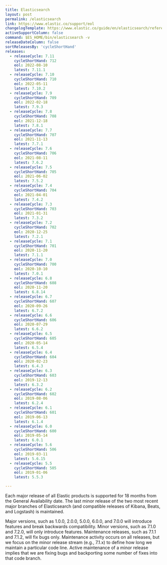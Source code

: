 ```yaml
---
title: Elasticsearch
layout: post
permalink: /elasticsearch
link: https://www.elastic.co/support/eol
changelogTemplate: https://www.elastic.co/guide/en/elasticsearch/reference/__RELEASE_CYCLE__/release-notes-__LATEST__.html
activeSupportColumn: false
command: $ES_HOME/bin/elasticsearch -v
releaseDateColumn: false
sortReleasesBy: 'cycleShortHand'
releases:
  - releaseCycle: 7.11
    cycleShortHand: 712
    eol: 2022-08-10
    latest: 7.11.1
  - releaseCycle: 7.10
    cycleShortHand: 710
    eol: 2022-05-11
    latest: 7.10.2
  - releaseCycle: 7.9
    cycleShortHand: 709
    eol: 2022-02-18
    latest: 7.9.3
  - releaseCycle: 7.8
    cycleShortHand: 708
    eol: 2021-12-18
    latest: 7.8.1
  - releaseCycle: 7.7
    cycleShortHand: 707
    eol: 2021-11-13
    latest: 7.7.1
  - releaseCycle: 7.6
    cycleShortHand: 706
    eol: 2021-08-11
    latest: 7.6.2
  - releaseCycle: 7.5
    cycleShortHand: 705
    eol: 2021-06-02
    latest: 7.5.2
  - releaseCycle: 7.4
    cycleShortHand: 704
    eol: 2021-04-01
    latest: 7.4.2
  - releaseCycle: 7.3
    cycleShortHand: 703
    eol: 2021-01-31
    latest: 7.3.2
  - releaseCycle: 7.2
    cycleShortHand: 702
    eol: 2020-12-25
    latest: 7.2.1
  - releaseCycle: 7.1
    cycleShortHand: 701
    eol: 2020-11-20
    latest: 7.1.1
  - releaseCycle: 7.0
    cycleShortHand: 700
    eol: 2020-10-10
    latest: 7.0.1
  - releaseCycle: 6.8
    cycleShortHand: 608
    eol: 2020-11-20
    latest: 6.8.14
  - releaseCycle: 6.7
    cycleShortHand: 607
    eol: 2020-09-26
    latest: 6.7.2
  - releaseCycle: 6.6
    cycleShortHand: 606
    eol: 2020-07-29
    latest: 6.6.2
  - releaseCycle: 6.5
    cycleShortHand: 605
    eol: 2020-05-14
    latest: 6.5.4
  - releaseCycle: 6.4
    cycleShortHand: 604
    eol: 2020-02-23
    latest: 6.4.3
  - releaseCycle: 6.3
    cycleShortHand: 603
    eol: 2019-12-13
    latest: 6.3.2
  - releaseCycle: 6.2
    cycleShortHand: 602
    eol: 2019-08-06
    latest: 6.2.4
  - releaseCycle: 6.1
    cycleShortHand: 601
    eol: 2019-06-13
    latest: 6.1.4
  - releaseCycle: 6.0
    cycleShortHand: 600
    eol: 2019-05-14
    latest: 6.0.1
  - releaseCycle: 5.6
    cycleShortHand: 506
    eol: 2019-03-11
    latest: 5.6.15
  - releaseCycle: 5.5
    cycleShortHand: 505
    eol: 2019-01-06
    latest: 5.5.3

---
```


Each major release of all Elastic products is supported for 18 months from the General Availability date. The last minor release of the two most recent major branches of Elasticsearch (and compatible releases of Kibana, Beats, and Logstash) is maintained.

Major versions, such as 1.0.0, 2.0.0, 5.0.0, 6.0.0, and 7.0.0 will introduce features and break backwards compatibility. Minor versions, such as 7.1.0 and 7.2.0, will only introduce features. Maintenance releases, such as 7.1.1 and 7.1.2, will fix bugs only. Maintenance activity occurs on all releases, but we focus on the minor release stream (e.g., 7.1.x) to define how long we maintain a particular code line. Active maintenance of a minor release implies that we are fixing bugs and backporting some number of fixes into that code branch.
